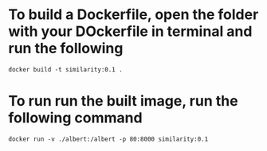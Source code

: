 # To build a Dockerfile, open the folder with your DOckerfile in terminal and run the following

```
docker build -t similarity:0.1 .
```

# To run run the built image, run the following command

```
docker run -v ./albert:/albert -p 80:8000 similarity:0.1
```
